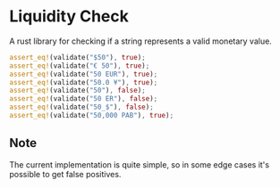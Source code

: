 # Liquidity Check

A rust library for checking if a string represents a valid monetary value.

```rust
assert_eq!(validate("$50"), true);
assert_eq!(validate("€ 50"), true);
assert_eq!(validate("50 EUR"), true);
assert_eq!(validate("50.0 ¥"), true);
assert_eq!(validate("50"), false);
assert_eq!(validate("50 ER"), false);
assert_eq!(validate("50_$"), false);
assert_eq!(validate("50,000 PAB"), true);
```

## Note

The current implementation is quite simple, so in some edge cases it's possible to get false positives.